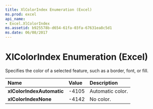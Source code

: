 ```yaml
---
title: XlColorIndex Enumeration (Excel)
ms.prod: excel
api_name:
- Excel.XlColorIndex
ms.assetid: b925578b-d654-61fa-03fa-67631ea8c5d1
ms.date: 06/08/2017
---
```



# XlColorIndex Enumeration (Excel)

Specifies the color of a selected feature, such as a border, font, or fill.



|Name|Value|Description|
|:-----|:-----|:-----|
| **xlColorIndexAutomatic**|-4105|Automatic color.|
| **xlColorIndexNone**|-4142|No color.|

